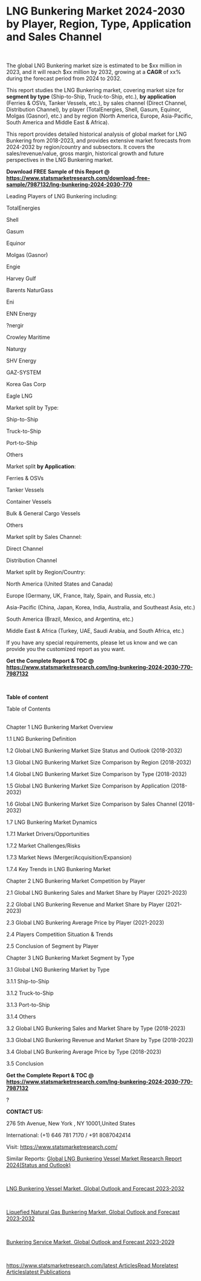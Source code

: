 <h1>LNG Bunkering Market 2024-2030 by Player, Region, Type, Application and Sales Channel</h1><br/><p>The global LNG Bunkering market size is estimated to be $xx million in 2023, and it will reach $xx million by 2032, growing at a <strong>CAGR</strong> of xx% during the forecast period from 2024 to 2032.</p>
 
 
 
 <p>This report studies the LNG Bunkering market, covering market size for <strong>segment by type</strong> (Ship-to-Ship, Truck-to-Ship, etc.), <strong>by application</strong> (Ferries & OSVs, Tanker Vessels, etc.), by sales channel (Direct Channel, Distribution Channel), by player (TotalEnergies, Shell, Gasum, Equinor, Molgas (Gasnor), etc.) and by region (North America, Europe, Asia-Pacific, South America and Middle East & Africa).</p>
 
 
 
 <p>This report provides detailed historical analysis of global market for LNG Bunkering from 2018-2023, and provides extensive market forecasts from 2024-2032 by region/country and subsectors. It covers the sales/revenue/value, gross margin, historical growth and future perspectives in the LNG Bunkering market.</p>
 
 
 
 <p><strong>Download FREE Sample of this Report @ <a href="https://www.statsmarketresearch.com/download-free-sample/7987132/lng-bunkering-2024-2030-770">https://www.statsmarketresearch.com/download-free-sample/7987132/lng-bunkering-2024-2030-770</a></strong></p>
 
 
 
 <p>Leading Players of LNG Bunkering including:</p>
 
 
 
 <p>TotalEnergies</p>
 
 
 
 <p>Shell</p>
 
 
 
 <p>Gasum</p>
 
 
 
 <p>Equinor</p>
 
 
 
 <p>Molgas (Gasnor)</p>
 
 
 
 <p>Engie</p>
 
 
 
 <p>Harvey Gulf</p>
 
 
 
 <p>Barents NaturGass</p>
 
 
 
 <p>Eni</p>
 
 
 
 <p>ENN Energy</p>
 
 
 
 <p>?nergir</p>
 
 
 
 <p>Crowley Maritime</p>
 
 
 
 <p>Naturgy</p>
 
 
 
 <p>SHV Energy</p>
 
 
 
 <p>GAZ-SYSTEM</p>
 
 
 
 <p>Korea Gas Corp</p>
 
 
 
 <p>Eagle LNG</p>
 
 
 
 <p>Market split by Type:</p>
 
 
 
 <p>Ship-to-Ship</p>
 
 
 
 <p>Truck-to-Ship</p>
 
 
 
 <p>Port-to-Ship</p>
 
 
 
 <p>Others</p>
 
 
 
 <p>Market split <strong>by Application</strong>:</p>
 
 
 
 <p>Ferries & OSVs</p>
 
 
 
 <p>Tanker Vessels</p>
 
 
 
 <p>Container Vessels</p>
 
 
 
 <p>Bulk & General Cargo Vessels</p>
 
 
 
 <p>Others</p>
 
 
 
 <p>Market split by Sales Channel:</p>
 
 
 
 <p>Direct Channel</p>
 
 
 
 <p>Distribution Channel</p>
 
 
 
 <p>Market split by Region/Country:</p>
 
 
 
 <p>North America (United States and Canada)</p>
 
 
 
 <p>Europe (Germany, UK, France, Italy, Spain, and Russia, etc.)</p>
 
 
 
 <p>Asia-Pacific (China, Japan, Korea, India, Australia, and Southeast Asia, etc.)</p>
 
 
 
 <p>South America (Brazil, Mexico, and Argentina, etc.)</p>
 
 
 
 <p>Middle East & Africa (Turkey, UAE, Saudi Arabia, and South Africa, etc.)</p>
 
 
 
 <p>If you have any special requirements, please let us know and we can provide you the customized report as you want.</p>
 
 
 
 <div><b>Get the Complete Report & TOC @ <a href="https://www.statsmarketresearch.com/lng-bunkering-2024-2030-770-7987132">https://www.statsmarketresearch.com/lng-bunkering-2024-2030-770-7987132</a></b></div>
 
 
 
 <p><br />
 
 <b>Table of content</b></p>
 
 
 
 <p>Table of Contents<br />
 
 <br />
 
 Chapter 1 LNG Bunkering Market Overview<br />
 
 1.1 LNG Bunkering Definition<br />
 
 1.2 Global LNG Bunkering Market Size Status and Outlook (2018-2032)<br />
 
 1.3 Global LNG Bunkering Market Size Comparison by Region (2018-2032)<br />
 
 1.4 Global LNG Bunkering Market Size Comparison by Type (2018-2032)<br />
 
 1.5 Global LNG Bunkering Market Size Comparison by Application (2018-2032)<br />
 
 1.6 Global LNG Bunkering Market Size Comparison by Sales Channel (2018-2032)<br />
 
 1.7 LNG Bunkering Market Dynamics<br />
 
 1.7.1 Market Drivers/Opportunities<br />
 
 1.7.2 Market Challenges/Risks<br />
 
 1.7.3 Market News (Merger/Acquisition/Expansion)<br />
 
 1.7.4 Key Trends in LNG Bunkering Market<br />
 
 Chapter 2 LNG Bunkering Market Competition by Player<br />
 
 2.1 Global LNG Bunkering Sales and Market Share by Player (2021-2023)<br />
 
 2.2 Global LNG Bunkering Revenue and Market Share by Player (2021-2023)<br />
 
 2.3 Global LNG Bunkering Average Price by Player (2021-2023)<br />
 
 2.4 Players Competition Situation & Trends<br />
 
 2.5 Conclusion of Segment by Player<br />
 
 Chapter 3 LNG Bunkering Market Segment by Type<br />
 
 3.1 Global LNG Bunkering Market by Type<br />
 
 3.1.1 Ship-to-Ship<br />
 
 3.1.2 Truck-to-Ship<br />
 
 3.1.3 Port-to-Ship<br />
 
 3.1.4 Others<br />
 
 3.2 Global LNG Bunkering Sales and Market Share by Type (2018-2023)<br />
 
 3.3 Global LNG Bunkering Revenue and Market Share by Type (2018-2023)<br />
 
 3.4 Global LNG Bunkering Average Price by Type (2018-2023)<br />
 
 3.5 Conclusion</p>
 
 
 
 <div><b>Get the Complete Report & TOC @ <a href="https://www.statsmarketresearch.com/lng-bunkering-2024-2030-770-7987132">https://www.statsmarketresearch.com/lng-bunkering-2024-2030-770-7987132</a></b></div>
 
 
 
 <p>? </p>
 
 
 
 <p><b>CONTACT US:</b><br />
 
 276 5th Avenue, New York , NY 10001,United States<br />
 
 International: (+1) 646 781 7170 / +91 8087042414<br />
 
 Visit: <a href="https://www.statsmarketresearch.com/">https://www.statsmarketresearch.com/</a><br />
 
 Similar Reports: <a href="https://www.statsmarketresearch.com/lng-bunkering-2024-2030-770-7987132">Global LNG Bunkering Vessel Market Research Report 2024(Status and Outlook)</a><br />
 
 <br />
 
 <a href="https://www.statsmarketresearch.com/lng-bunkering-2024-2030-770-7987132">LNG Bunkering Vessel Market, Global Outlook and Forecast 2023-2032</a><br />
 
 <br />
 
 <a href="https://www.statsmarketresearch.com/lng-bunkering-2024-2030-770-7987132">Liquefied Natural Gas Bunkering Market, Global Outlook and Forecast 2023-2032</a><br />
 
 <br />
 
 <a href="https://www.statsmarketresearch.com/lng-bunkering-2024-2030-770-7987132">Bunkering Service Market, Global Outlook and Forecast 2023-2029</a><br />
 
 <br />
 
 <a href="https://gyeongbokgung.com">https://www.statsmarketresearch.com/</a><a href="https://hallyeomaritime.com">latest Articles</a><a href="https://jingwansa.com">Read More</a><a href="https://nguoiviet.jp/">latest Articles</a><a href="https://www.intelmarketresearch.com/">latest Publications</a></p>